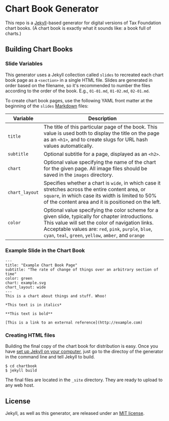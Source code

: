 # Chart Book Generator

This repo is a [Jekyll](http://jekyllrb.com/)-based generator for digital versions of Tax Foundation chart books. (A chart book is exactly what it sounds like: a book full of charts.)

## Building Chart Books

### Slide Variables

This generator uses a Jekyll collection called `slides` to recreated each chart book page as a `<section>` in a single HTML file. Slides are generated in order based on the filename, so it's recommended to number the files according to the order of the book. E.g., `01-01.md`, `01-02.md`, `02-01.md`.

To create chart book pages, use the following YAML front matter at the beginning of the `slides` [Markdown](https://help.github.com/articles/github-flavored-markdown/) files:

| Variable | Description |
| --- | --- |
| `title` | The title of this particular page of the book. This value is used both to display the title on the page as an `<h1>`, and to create slugs for URL hash values automatically. |
| `subtitle` | Optional subtitle for a page, displayed as an `<h2>`. |
| `chart` | Optional value specifying the name of the chart for the given page. All image files should be saved in the `images` directory. |
| `chart_layout` | Specifies whether a chart is `wide`, in which case it stretches across the entire content area, or `square`, in which case its width is limited to 50% of the content area and it is positioned on the left. |
| `color` | Optional value specifying the color scheme for a given slide, typically for chapter introductions. This value will set the color of navigation links. Acceptable values are: `red`, `pink`, `purple`, `blue`, `cyan`, `teal`, `green`, `yellow`, `amber`, and `orange` |

### Example Slide in the Chart Book

```
---
title: "Example Chart Book Page"
subtitle: "The rate of change of things over an arbitrary section of time"
color: green
chart: example.svg
chart_layout: wide
---
This is a chart about things and stuff. Whoo!

*This text is in italics*

**This text is bold**

[This is a link to an external reference](http://example.com)
```

### Creating HTML files

Building the final copy of the chart book for distribution is easy. Once you have [set up Jekyll on your computer](http://jekyllrb.com/docs/installation/), just go to the directoy of the generator in the command line and tell Jekyll to build.

```
$ cd chartbook
$ jekyll build
```

The final files are located in the `_site` directory. They are ready to upload to any web host.

## License

Jekyll, as well as this generator, are released under an [MIT license](http://opensource.org/licenses/MIT).
